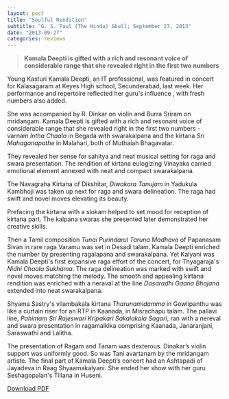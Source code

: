 ```yaml
---
layout: post
title: "Soulful Rendition"
subtitle: "G. S. Paul (The Hindu) &bull; September 27, 2013"
date: "2013-09-27"
categories: reviews
---
```


> **Kamala Deepti is gifted with a rich and resonant voice of considerable range that she revealed right in the first two
numbers**

Young Kasturi Kamala Deepti, an IT professional, was featured in concert for Kalasagaram at Keyes High school, Secunderabad, last week. Her performance and repertoire reflected her guru's influence , with fresh numbers also added.

She was accompanied by R. Dinkar on violin and Burra Sriram on mridangam. Kamala Deepti is gifted with a rich and resonant voice of considerable range that she revealed right in the first two numbers - varnam *Intha Chaala* in Begada with swarakalpana and the kirtana *Sri Mahaganapathe* in Malahari, both of Muthaiah Bhagavatar.

They revealed her sense for sahitya and neat musical setting for raga and swara presentation. The rendition of kirtana eulogizing Vinayaka carried emotional element annexed with neat and compact swarakalpana.

The Navagraha Kirtana of Dikshitar, *Diwakara Tanujam* in Yadukula Kambhoji was taken up next for raga and swara delineation. The raga had swift and novel moves elevating its beauty.

Prefacing the kirtana with a slokam helped to set mood for reception of kirtana part. The kalpana swaras she presented later demonstrated her creative skills.

Then a Tamil composition *Tunai Purindarul Taruna Madhava* of Papanasam Sivan in rare raga Varamu was set in Desadi talam. Kamala
Deepti enriched the number by presenting ragalapana and swarakalpana. Yet Kalyani was Kamala Deepti's first expansive raga effort of the concert, for Thyagaraja's *Nidhi Chaala Sukhama*. The raga delineation was marked with swift and novel moves matching the melody. The smooth and appealing kirtana rendition was enriched with a neraval at the line *Dasaradhi Gaana Bhajana* extended into neat swarakalpana.

Shyama Sastry's vilambakala kirtana *Tharunamidamma* in Gowlipanthu was like a curtain riser for an RTP in Kaanada, in Misrachapu
talam. The pallavi line, *Pahimam Sri Rajeswari Kripakari Sakalakala Sagari*, ran with a nereval and swara presentation in ragamalkika comprising Kaanada, Janaranjani, Saraswathi and Lalitha.

The presentation of Ragam and Tanam was dexterous. Dinakar’s violin support was uniformly good. So was Tani avartanam by the
mridangam artiste. The final part of Kamala Deepti’s concert had an Ashtapadi of Jayadeva in Raag Shyaamakalyani. She ended her show with her guru Seshagopalan's Tillana in Huseni.

[Download PDF]()
